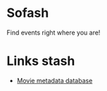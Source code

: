 # Sofash

Find events right where you are!

# Links stash

- [Movie metadata database](https://developer.themoviedb.org/reference/intro/getting-started)
